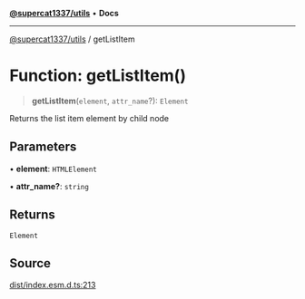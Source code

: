 [**@supercat1337/utils**](../README.md) • **Docs**

***

[@supercat1337/utils](../README.md) / getListItem

# Function: getListItem()

> **getListItem**(`element`, `attr_name`?): `Element`

Returns the list item element by child node

## Parameters

• **element**: `HTMLElement`

• **attr\_name?**: `string`

## Returns

`Element`

## Source

[dist/index.esm.d.ts:213](https://github.com/supercat1337/utils/blob/29436ec24bee9f2e47444ecc42beedb601148283/dist/index.esm.d.ts#L213)
